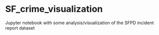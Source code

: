 # SF_crime_visualization
Jupyter notebook with some analysis/visualization of the SFPD incident report dataset
